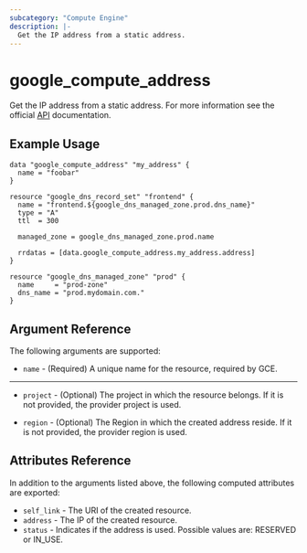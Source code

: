 ```yaml
---
subcategory: "Compute Engine"
description: |-
  Get the IP address from a static address.
---
```


# google_compute_address

Get the IP address from a static address. For more information see
the official [API](https://cloud.google.com/compute/docs/reference/latest/addresses/get) documentation.

## Example Usage

```hcl
data "google_compute_address" "my_address" {
  name = "foobar"
}

resource "google_dns_record_set" "frontend" {
  name = "frontend.${google_dns_managed_zone.prod.dns_name}"
  type = "A"
  ttl  = 300

  managed_zone = google_dns_managed_zone.prod.name

  rrdatas = [data.google_compute_address.my_address.address]
}

resource "google_dns_managed_zone" "prod" {
  name     = "prod-zone"
  dns_name = "prod.mydomain.com."
}
```

## Argument Reference

The following arguments are supported:

* `name` - (Required) A unique name for the resource, required by GCE.

- - -

* `project` - (Optional) The project in which the resource belongs. If it
    is not provided, the provider project is used.

* `region` - (Optional) The Region in which the created address reside.
    If it is not provided, the provider region is used.

## Attributes Reference

In addition to the arguments listed above, the following computed attributes are
exported:

* `self_link` - The URI of the created resource.
* `address` - The IP of the created resource.
* `status` - Indicates if the address is used. Possible values are: RESERVED or IN_USE.
